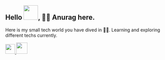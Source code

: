 ## Hello <img src= https://media.tenor.com/images/b617c36f9db276d3146e974b8ff64f4c/tenor.gif width=45px>, 🙋‍♂️ Anurag here.
Here is my small tech world you have dived in 🏊‍♂️. Learning and exploring different techs currently.

<a href="https://www.linkedin.com/in/anurag01a/"> <img src=https://content.linkedin.com/content/dam/me/business/en-us/amp/brand-site/v2/bg/LI-Bug.svg.original.svg width=30px/> 
</a>
<a href="https://twitter.com/anurag01a/"> <img src=http://assets.stickpng.com/images/580b57fcd9996e24bc43c53e.png width=35px/> 
</a>
